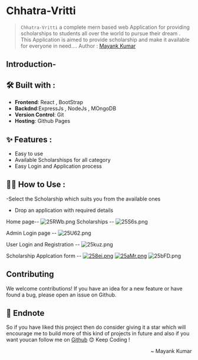 # Chhatra-Vritti
>```Chhatra-Vritti``` a complete mern based web Application for providing scholarships to students all over the world to pursue their dream .
This Application is aimed to provide scholarship and make it available for everyone in need....
Author : [Mayank Kumar](mayankk1903@gmail.com)
## Introduction-

## 🛠️ Built with :
- **Frontend**: React , BootStrap
- **Backdnd**:ExpressJs , NodeJs , MOngoDB
- **Version Control**: Git
- **Hosting**:  Github Pages


## ✨ Features :
- Easy to use 
- Available Scholarshisps for all category
- Easy Login and Application process

## 👨‍💻 How to Use :
-Select the Scholarship which suits you from the available ones
- Drop an application with required details

Home page--
![25RWb.png](https://imgtr.ee/images/2023/05/20/25RWb.png)
Scholarships --
![25S6s.png](https://imgtr.ee/images/2023/05/20/25S6s.png)


Admin Login page --
![25U62.png](https://imgtr.ee/images/2023/05/20/25U62.png)


User Login and Registration --
![25kuz.png](https://imgtr.ee/images/2023/05/20/25kuz.png)

Scholarship Applcation form --
<a href="https://imgtr.ee/i/258ei"><img src="https://imgtr.ee/images/2023/05/20/258ei.png" alt="258ei.png" border="0"></a>
<a href="https://imgtr.ee/i/25aMr"><img src="https://imgtr.ee/images/2023/05/20/25aMr.png" alt="25aMr.png" border="0"></a>
![25bFD.png](https://imgtr.ee/images/2023/05/20/25bFD.png)

## Contributing

We welcome contributions! If you have an idea for a new feature or have found a bug, please open an issue on Github. 

## 📝 Endnote
So if you have liked this project then do consider giving it a star which will encourage me to build more of this kind of projects in future and also if you want youcan follow me on [Github](https://github.com/Mayankkumar1903) 😊
Keep Coding !

<p align="right">~ Mayank Kumar</p>

